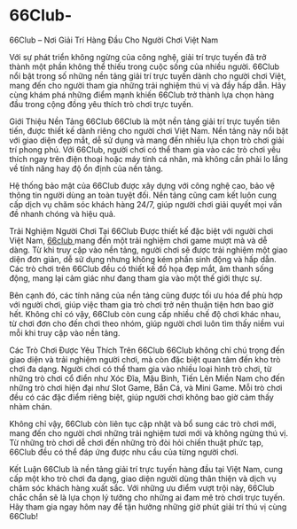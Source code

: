 # 66Club-
66Club – Nơi Giải Trí Hàng Đầu Cho Người Chơi Việt Nam

Với sự phát triển không ngừng của công nghệ, giải trí trực tuyến đã trở thành một phần không thể thiếu trong cuộc sống của nhiều người. 66Club nổi bật trong số những nền tảng giải trí trực tuyến dành cho người chơi Việt, mang đến cho người tham gia những trải nghiệm thú vị và đầy hấp dẫn. Hãy cùng khám phá những điểm mạnh khiến 66Club trở thành lựa chọn hàng đầu trong cộng đồng yêu thích trò chơi trực tuyến.

Giới Thiệu Nền Tảng 66Club
66Club là một nền tảng giải trí trực tuyến tiên tiến, được thiết kế dành riêng cho người chơi Việt Nam. Nền tảng này nổi bật với giao diện đẹp mắt, dễ sử dụng và mang đến nhiều lựa chọn trò chơi giải trí phong phú. Với 66Club, người chơi có thể tham gia vào các trò chơi yêu thích ngay trên điện thoại hoặc máy tính cá nhân, mà không cần phải lo lắng về tính năng hay độ ổn định của nền tảng.

Hệ thống bảo mật của 66Club được xây dựng với công nghệ cao, bảo vệ thông tin người dùng an toàn tuyệt đối. Nền tảng cũng cam kết luôn cung cấp dịch vụ chăm sóc khách hàng 24/7, giúp người chơi giải quyết mọi vấn đề nhanh chóng và hiệu quả.

Trải Nghiệm Người Chơi Tại 66Club
Được thiết kế đặc biệt với người chơi Việt Nam, <a href=https://66club-online.com> 66club </a>  mang đến một trải nghiệm chơi game mượt mà và dễ dàng. Từ khi truy cập vào nền tảng, người chơi sẽ được trải nghiệm một giao diện đơn giản, dễ sử dụng nhưng không kém phần sinh động và hấp dẫn. Các trò chơi trên 66Club đều có thiết kế đồ họa đẹp mắt, âm thanh sống động, mang lại cảm giác như đang tham gia vào một thế giới thực sự.

Bên cạnh đó, các tính năng của nền tảng cũng được tối ưu hóa để phù hợp với người chơi, giúp việc tham gia trò chơi trở nên thuận tiện hơn bao giờ hết. Không chỉ có vậy, 66Club còn cung cấp nhiều chế độ chơi khác nhau, từ chơi đơn cho đến chơi theo nhóm, giúp người chơi luôn tìm thấy niềm vui mỗi khi truy cập vào nền tảng.

Các Trò Chơi Được Yêu Thích Trên 66Club
66Club không chỉ chú trọng đến giao diện và trải nghiệm người chơi, mà còn đặc biệt quan tâm đến kho trò chơi đa dạng. Người chơi có thể tham gia vào nhiều loại hình trò chơi, từ những trò chơi cổ điển như Xóc Đĩa, Mậu Binh, Tiến Lên Miền Nam cho đến những trò chơi hiện đại như Slot Game, Bắn Cá, và Mini Game. Mỗi trò chơi đều có các đặc điểm riêng biệt, giúp người chơi không bao giờ cảm thấy nhàm chán.

Không chỉ vậy, 66Club còn liên tục cập nhật và bổ sung các trò chơi mới, mang đến cho người chơi những trải nghiệm tươi mới và không ngừng thú vị. Từ những trò chơi dễ chơi đến những trò đòi hỏi chiến thuật phức tạp, 66Club đều có thể đáp ứng được nhu cầu của từng người chơi.

Kết Luận
66Club là nền tảng giải trí trực tuyến hàng đầu tại Việt Nam, cung cấp một kho trò chơi đa dạng, giao diện người dùng thân thiện và dịch vụ chăm sóc khách hàng xuất sắc. Với những ưu điểm vượt trội này, 66Club chắc chắn sẽ là lựa chọn lý tưởng cho những ai đam mê trò chơi trực tuyến. Hãy tham gia ngay hôm nay để tận hưởng những giờ phút giải trí thú vị cùng 66Club!
